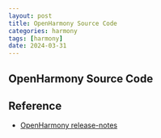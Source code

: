 ```yaml
---
layout: post
title: OpenHarmony Source Code
categories: harmony
tags: [harmony]
date: 2024-03-31
---
```


## OpenHarmony Source Code



## Reference
+ [OpenHarmony release-notes](https://gitee.com/openharmony/docs/tree/master/zh-cn/release-notes)
